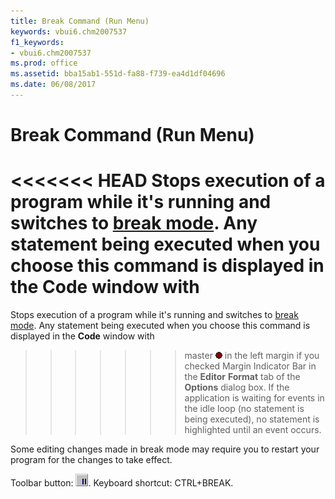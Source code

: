 ```yaml
---
title: Break Command (Run Menu)
keywords: vbui6.chm2007537
f1_keywords:
- vbui6.chm2007537
ms.prod: office
ms.assetid: bba15ab1-551d-fa88-f739-ea4d1df04696
ms.date: 06/08/2017
---
```



# Break Command (Run Menu)

<<<<<<< HEAD
Stops execution of a program while it's running and switches to [break mode](../../Glossary/vbe-glossary.md). Any statement being executed when you choose this command is displayed in the  **Code** window with
=======
Stops execution of a program while it's running and switches to [break mode](../../Glossary/vbe-glossary.md#break-mode). Any statement being executed when you choose this command is displayed in the  **Code** window with
>>>>>>> master
![Breakpoint](../../../images/wbrkpnt_ZA01201808.gif) in the left margin if you checked Margin Indicator Bar in the **Editor** **Format** tab of the **Options** dialog box. If the application is waiting for events in the idle loop (no statement is being executed), no statement is highlighted until an event occurs.

Some editing changes made in break mode may require you to restart your program for the changes to take effect.

Toolbar button: 
![Toolbar button](../../../images/tbr_brk_ZA01201682.gif). Keyboard shortcut: CTRL+BREAK.


